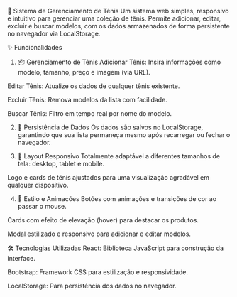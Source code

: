 🏀 Sistema de Gerenciamento de Tênis
Um sistema web simples, responsivo e intuitivo para gerenciar uma coleção de tênis. Permite adicionar, editar, excluir e buscar modelos, com os dados armazenados de forma persistente no navegador via LocalStorage.

✨ Funcionalidades
1. 📦 Gerenciamento de Tênis
Adicionar Tênis: Insira informações como modelo, tamanho, preço e imagem (via URL).

Editar Tênis: Atualize os dados de qualquer tênis existente.

Excluir Tênis: Remova modelos da lista com facilidade.

Buscar Tênis: Filtro em tempo real por nome do modelo.

2. 💾 Persistência de Dados
Os dados são salvos no LocalStorage, garantindo que sua lista permaneça mesmo após recarregar ou fechar o navegador.

3. 📱 Layout Responsivo
Totalmente adaptável a diferentes tamanhos de tela: desktop, tablet e mobile.

Logo e cards de tênis ajustados para uma visualização agradável em qualquer dispositivo.

4. 🎨 Estilo e Animações
Botões com animações e transições de cor ao passar o mouse.

Cards com efeito de elevação (hover) para destacar os produtos.

Modal estilizado e responsivo para adicionar e editar modelos.

🛠️ Tecnologias Utilizadas
React: Biblioteca JavaScript para construção da interface.

Bootstrap: Framework CSS para estilização e responsividade.

LocalStorage: Para persistência dos dados no navegador.
